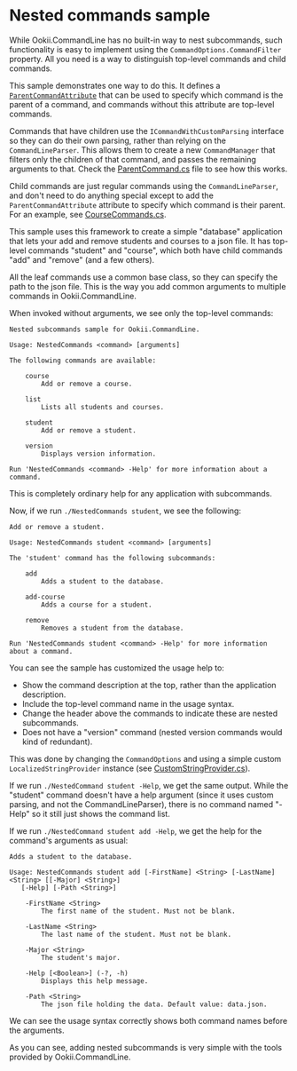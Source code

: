 ﻿# Nested commands sample

While Ookii.CommandLine has no built-in way to nest subcommands, such functionality is easy to
implement using the `CommandOptions.CommandFilter` property. All you need is a way to distinguish
top-level commands and child commands.

This sample demonstrates one way to do this. It defines a [`ParentCommandAttribute`](ParentCommandAttribute.cs)
that can be used to specify which command is the parent of a command, and commands without this
attribute are top-level commands.

Commands that have children use the `ICommandWithCustomParsing` interface so they can do their
own parsing, rather than relying on the `CommandLineParser`. This allows them to create a new
`CommandManager` that filters only the children of that command, and passes the remaining arguments
to that. Check the [ParentCommand.cs](ParentCommand.cs) file to see how this works.

Child commands are just regular commands using the `CommandLineParser`, and don't need to do anything
special except to add the `ParentCommandAttribute` attribute to specify which command is their
parent. For an example, see [CourseCommands.cs](CourseCommands.cs).

This sample uses this framework to create a simple "database" application that lets your add and
remove students and courses to a json file. It has top-level commands "student" and "course", which
both have child commands "add" and "remove" (and a few others).

All the leaf commands use a common base class, so they can specify the path to the json file. This is
the way you add common arguments to multiple commands in Ookii.CommandLine.

When invoked without arguments, we see only the top-level commands:

```text
Nested subcommands sample for Ookii.CommandLine.

Usage: NestedCommands <command> [arguments]

The following commands are available:

    course
        Add or remove a course.

    list
        Lists all students and courses.

    student
        Add or remove a student.

    version
        Displays version information.

Run 'NestedCommands <command> -Help' for more information about a command.
```

This is completely ordinary help for any application with subcommands.

Now, if we run `./NestedCommands student`, we see the following:

```text
Add or remove a student.

Usage: NestedCommands student <command> [arguments]

The 'student' command has the following subcommands:

    add
        Adds a student to the database.

    add-course
        Adds a course for a student.

    remove
        Removes a student from the database.

Run 'NestedCommands student <command> -Help' for more information about a command.
```

You can see the sample has customized the usage help to:

- Show the command description at the top, rather than the application description.
- Include the top-level command name in the usage syntax.
- Change the header above the commands to indicate these are nested subcommands.
- Does not have a "version" command (nested version commands would kind of redundant).

This was done by changing the `CommandOptions` and using a simple custom `LocalizedStringProvider`
instance (see [CustomStringProvider.cs](CustomStringProvider.cs)).

If we run `./NestedCommand student -Help`, we get the same output. While the "student" command
doesn't have a help argument (since it uses custom parsing, and not the CommandLineParser), there
is no command named "-Help" so it still just shows the command list.

If we run `./NestedCommand student add -Help`, we get the help for the command's arguments as
usual:

```text
Adds a student to the database.

Usage: NestedCommands student add [-FirstName] <String> [-LastName] <String> [[-Major] <String>]
   [-Help] [-Path <String>]

    -FirstName <String>
        The first name of the student. Must not be blank.

    -LastName <String>
        The last name of the student. Must not be blank.

    -Major <String>
        The student's major.

    -Help [<Boolean>] (-?, -h)
        Displays this help message.

    -Path <String>
        The json file holding the data. Default value: data.json.
```

We can see the usage syntax correctly shows both command names before the arguments.

As you can see, adding nested subcommands is very simple with the tools provided by
Ookii.CommandLine.
